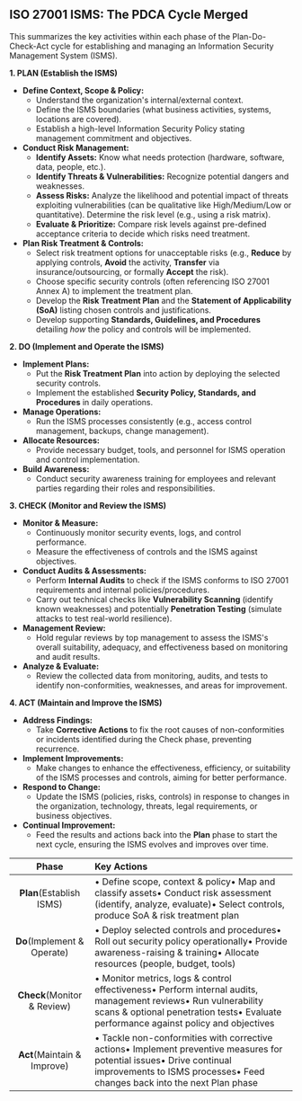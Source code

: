 
## ISO 27001 ISMS: The PDCA Cycle Merged

This summarizes the key activities within each phase of the Plan-Do-Check-Act cycle for establishing and managing an Information Security Management System (ISMS).

**1. PLAN (Establish the ISMS)**

*   **Define Context, Scope & Policy:**
    *   Understand the organization's internal/external context.
    *   Define the ISMS boundaries (what business activities, systems, locations are covered).
    *   Establish a high-level Information Security Policy stating management commitment and objectives.
*   **Conduct Risk Management:**
    *   **Identify Assets:** Know what needs protection (hardware, software, data, people, etc.).
    *   **Identify Threats & Vulnerabilities:** Recognize potential dangers and weaknesses.
    *   **Assess Risks:** Analyze the likelihood and potential impact of threats exploiting vulnerabilities (can be qualitative like High/Medium/Low or quantitative). Determine the risk level (e.g., using a risk matrix).
    *   **Evaluate & Prioritize:** Compare risk levels against pre-defined acceptance criteria to decide which risks need treatment.
*   **Plan Risk Treatment & Controls:**
    *   Select risk treatment options for unacceptable risks (e.g., **Reduce** by applying controls, **Avoid** the activity, **Transfer** via insurance/outsourcing, or formally **Accept** the risk).
    *   Choose specific security controls (often referencing ISO 27001 Annex A) to implement the treatment plan.
    *   Develop the **Risk Treatment Plan** and the **Statement of Applicability (SoA)** listing chosen controls and justifications.
    *   Develop supporting **Standards, Guidelines, and Procedures** detailing *how* the policy and controls will be implemented.

**2. DO (Implement and Operate the ISMS)**

*   **Implement Plans:**
    *   Put the **Risk Treatment Plan** into action by deploying the selected security controls.
    *   Implement the established **Security Policy, Standards, and Procedures** in daily operations.
*   **Manage Operations:**
    *   Run the ISMS processes consistently (e.g., access control management, backups, change management).
*   **Allocate Resources:**
    *   Provide necessary budget, tools, and personnel for ISMS operation and control implementation.
*   **Build Awareness:**
    *   Conduct security awareness training for employees and relevant parties regarding their roles and responsibilities.

**3. CHECK (Monitor and Review the ISMS)**

*   **Monitor & Measure:**
    *   Continuously monitor security events, logs, and control performance.
    *   Measure the effectiveness of controls and the ISMS against objectives.
*   **Conduct Audits & Assessments:**
    *   Perform **Internal Audits** to check if the ISMS conforms to ISO 27001 requirements and internal policies/procedures.
    *   Carry out technical checks like **Vulnerability Scanning** (identify known weaknesses) and potentially **Penetration Testing** (simulate attacks to test real-world resilience).
*   **Management Review:**
    *   Hold regular reviews by top management to assess the ISMS's overall suitability, adequacy, and effectiveness based on monitoring and audit results.
*   **Analyze & Evaluate:**
    *   Review the collected data from monitoring, audits, and tests to identify non-conformities, weaknesses, and areas for improvement.

**4. ACT (Maintain and Improve the ISMS)**

*   **Address Findings:**
    *   Take **Corrective Actions** to fix the root causes of non-conformities or incidents identified during the Check phase, preventing recurrence.
*   **Implement Improvements:**
    *   Make changes to enhance the effectiveness, efficiency, or suitability of the ISMS processes and controls, aiming for better performance.
*   **Respond to Change:**
    *   Update the ISMS (policies, risks, controls) in response to changes in the organization, technology, threats, legal requirements, or business objectives.
*   **Continual Improvement:**
    *   Feed the results and actions back into the **Plan** phase to start the next cycle, ensuring the ISMS evolves and improves over time.

|          **Phase**          | **Key Actions**                                                                                                                                                                                        |
| :-------------------------: | :----------------------------------------------------------------------------------------------------------------------------------------------------------------------------------------------------- |
|  **Plan**(Establish ISMS)   | • Define scope, context & policy• Map and classify assets• Conduct risk assessment (identify, analyze, evaluate)• Select controls, produce SoA & risk treatment plan                                   |
| **Do**(Implement & Operate) | • Deploy selected controls and procedures• Roll out security policy operationally• Provide awareness-raising & training• Allocate resources (people, budget, tools)                                    |
| **Check**(Monitor & Review) | • Monitor metrics, logs & control effectiveness• Perform internal audits, management reviews• Run vulnerability scans & optional penetration tests• Evaluate performance against policy and objectives |
| **Act**(Maintain & Improve) | • Tackle non-conformities with corrective actions• Implement preventive measures for potential issues• Drive continual improvements to ISMS processes• Feed changes back into the next Plan phase      |

